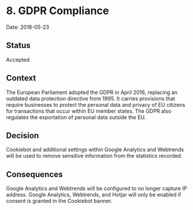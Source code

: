 # 8. GDPR Compliance

Date: 2018-05-23

## Status

Accepted

## Context

The European Parliament adopted the GDPR in April 2016, replacing an outdated data protection directive from 1995. It carries provisions that require businesses to protect the personal data and privacy of EU citizens for transactions that occur within EU member states. The GDPR also regulates the exportation of personal data outside the EU.

## Decision

Cookiebot and additional settings within Google Analytics and Webtrends will be used to remove sensitive information from the statistics recorded.

## Consequences

Google Analytics and Webtrends will be configured to no longer capture IP address.
Google Analytics, Webtrends, and Hotjar will only be enabled if consent is granted in the Cookiebot banner.
